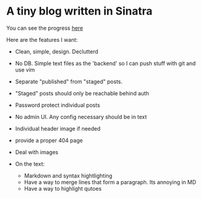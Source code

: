 # A tiny blog written in Sinatra

You can see the progress [here](https://lightblog.herokuapp.com/)

Here are the features I want:
* Clean, simple, design. Declutterd
* No DB. Simple text files as the 'backend' so I can push stuff with git and use vim
* Separate "published" from "staged" posts.
* "Staged" posts should only be reachable behind auth
* Password protect individual posts
* No admin UI. Any config necessary should be in text
* Individual header image if needed
* provide a proper 404 page
* Deal with images

* On the text:
  * Markdown and syntax hightlighting
  * Have a way to merge lines that form a paragraph. Its annoying in MD
  * Have a way to highlight qutoes


